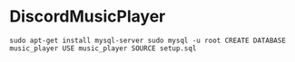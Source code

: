 # DiscordMusicPlayer
`sudo apt-get install mysql-server
sudo mysql -u root
	CREATE DATABASE music_player
	USE music_player
	SOURCE setup.sql`
